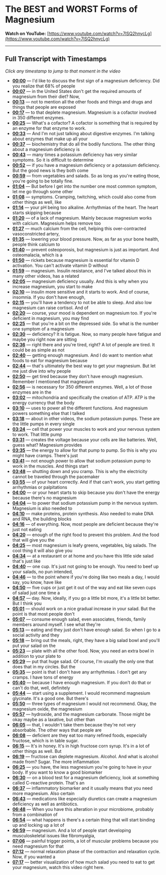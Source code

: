 # The BEST and WORST Forms of Magnesium

**Watch on YouTube:** [https://www.youtube.com/watch?v=7lSQ2hnycLg](https://www.youtube.com/watch?v=7lSQ2hnycLg)

---

## Full Transcript with Timestamps

*Click any timestamp to jump to that moment in the video*

- **[00:00](https://www.youtube.com/watch?v=7lSQ2hnycLg&t=0s)** — I'd like to discuss the first sign of a magnesium deficiency. Did you realize that 68% of people
- **[00:07](https://www.youtube.com/watch?v=7lSQ2hnycLg&t=7s)** — in the United States don't get the required amounts of magnesium from their diet? Now,
- **[00:13](https://www.youtube.com/watch?v=7lSQ2hnycLg&t=13s)** — not to mention all the other foods and things and drugs and things that people are exposed
- **[00:17](https://www.youtube.com/watch?v=7lSQ2hnycLg&t=17s)** — to that deplete magnesium. Magnesium is a cofactor involved in 350 different enzymes.
- **[00:25](https://www.youtube.com/watch?v=7lSQ2hnycLg&t=25s)** — What's a cofactor? A cofactor is something that is required by an enzyme for that enzyme to work.
- **[00:33](https://www.youtube.com/watch?v=7lSQ2hnycLg&t=33s)** — And I'm not just talking about digestive enzymes. I'm talking about enzymes that make up all your
- **[00:37](https://www.youtube.com/watch?v=7lSQ2hnycLg&t=37s)** — biochemistry that do all the bodily functions. The other thing about a magnesium deficiency is
- **[00:43](https://www.youtube.com/watch?v=7lSQ2hnycLg&t=43s)** — many times a potassium deficiency has very similar symptoms. So it is difficult to determine
- **[00:52](https://www.youtube.com/watch?v=7lSQ2hnycLg&t=52s)** — if you have a magnesium deficiency or a potassium deficiency. But the good news is they both come
- **[00:59](https://www.youtube.com/watch?v=7lSQ2hnycLg&t=59s)** — from vegetables and salads. So as long as you're eating those, you're going to be totally fine.
- **[01:04](https://www.youtube.com/watch?v=7lSQ2hnycLg&t=64s)** — But before I get into the number one most common symptom, let me go through some other
- **[01:08](https://www.youtube.com/watch?v=7lSQ2hnycLg&t=68s)** — symptoms. Cramping, twitching, which could also come from other things as well, like
- **[01:14](https://www.youtube.com/watch?v=7lSQ2hnycLg&t=74s)** — your pH being too alkaline. Arrhythmias of the heart. The heart starts skipping because
- **[01:20](https://www.youtube.com/watch?v=7lSQ2hnycLg&t=80s)** — of a lack of magnesium. Mainly because magnesium works with calcium. Magnesium helps remove too
- **[01:27](https://www.youtube.com/watch?v=7lSQ2hnycLg&t=87s)** — much calcium from the cell, helping this over-contracted vasoconstricted artery,
- **[01:35](https://www.youtube.com/watch?v=7lSQ2hnycLg&t=95s)** — lowering your blood pressure. Now, as far as your bone health, people think calcium to
- **[01:40](https://www.youtube.com/watch?v=7lSQ2hnycLg&t=100s)** — prevent osteoporosis, but magnesium is just as important. And osteomalacia, which is a
- **[01:50](https://www.youtube.com/watch?v=7lSQ2hnycLg&t=110s)** — rickets because magnesium is essential for vitamin D activation. You can't activate vitamin D without
- **[01:59](https://www.youtube.com/watch?v=7lSQ2hnycLg&t=119s)** — magnesium. Insulin resistance, and I've talked about this in many other videos, has a related
- **[02:05](https://www.youtube.com/watch?v=7lSQ2hnycLg&t=125s)** — magnesium deficiency usually. And this is why when you increase magnesium, you start to make
- **[02:10](https://www.youtube.com/watch?v=7lSQ2hnycLg&t=130s)** — insulin more sensitive and it starts to work. And of course, insomnia. If you don't have enough,
- **[02:15](https://www.youtube.com/watch?v=7lSQ2hnycLg&t=135s)** — you'll have a tendency to not be able to sleep. And also low magnesium can raise cortisol. And of
- **[02:20](https://www.youtube.com/watch?v=7lSQ2hnycLg&t=140s)** — course, your mood is dependent on magnesium too. If you're deficient in magnesium, you may find
- **[02:25](https://www.youtube.com/watch?v=7lSQ2hnycLg&t=145s)** — that you're a bit on the depressed side. So what is the number one symptom of a magnesium
- **[02:30](https://www.youtube.com/watch?v=7lSQ2hnycLg&t=150s)** — deficiency? It is fatigue. Now, so many people have fatigue and maybe you right now are sitting
- **[02:36](https://www.youtube.com/watch?v=7lSQ2hnycLg&t=156s)** — right there and you're tired, right? A lot of people are tired. It could be as simple as not
- **[02:40](https://www.youtube.com/watch?v=7lSQ2hnycLg&t=160s)** — getting enough magnesium. And I do want to mention what foods to eat for magnesium because
- **[02:44](https://www.youtube.com/watch?v=7lSQ2hnycLg&t=164s)** — that's ultimately the best way to get your magnesium. But let me just dive into why people
- **[02:50](https://www.youtube.com/watch?v=7lSQ2hnycLg&t=170s)** — get tired because they don't have enough magnesium. Remember I mentioned that magnesium
- **[02:56](https://www.youtube.com/watch?v=7lSQ2hnycLg&t=176s)** — is necessary for 350 different enzymes. Well, a lot of those enzymes are in the
- **[03:02](https://www.youtube.com/watch?v=7lSQ2hnycLg&t=182s)** — mitochondria and specifically the creation of ATP. ATP is the energy currency that the body
- **[03:10](https://www.youtube.com/watch?v=7lSQ2hnycLg&t=190s)** — uses to power all the different functions. And magnesium powers something else that I talked
- **[03:18](https://www.youtube.com/watch?v=7lSQ2hnycLg&t=198s)** — about in other videos, the sodium potassium pumps. These are the little pumps in every single
- **[03:24](https://www.youtube.com/watch?v=7lSQ2hnycLg&t=204s)** — cell that power your muscles to work and your nervous system to work. That little pump
- **[03:31](https://www.youtube.com/watch?v=7lSQ2hnycLg&t=211s)** — creates the voltage because your cells are like batteries. Well, guess what? Magnesium provides
- **[03:35](https://www.youtube.com/watch?v=7lSQ2hnycLg&t=215s)** — the energy to allow for that pump to pump. So this is why you might have cramps. There's just
- **[03:41](https://www.youtube.com/watch?v=7lSQ2hnycLg&t=221s)** — not enough power to allow that sodium potassium pump to work in the muscles. And things start
- **[03:48](https://www.youtube.com/watch?v=7lSQ2hnycLg&t=228s)** — shutting down and you cramp. This is why the electricity cannot be traveled through the pacemaker
- **[03:55](https://www.youtube.com/watch?v=7lSQ2hnycLg&t=235s)** — of your heart correctly. And if that can't work, you start getting arrhythmias or palpitations
- **[04:00](https://www.youtube.com/watch?v=7lSQ2hnycLg&t=240s)** — or your heart starts to skip because you don't have the energy because there's no magnesium
- **[04:04](https://www.youtube.com/watch?v=7lSQ2hnycLg&t=244s)** — to power that sodium potassium pump in the nervous system. Magnesium is also needed to
- **[04:10](https://www.youtube.com/watch?v=7lSQ2hnycLg&t=250s)** — make proteins, protein synthesis. Also needed to make DNA and RNA, the building blocks
- **[04:16](https://www.youtube.com/watch?v=7lSQ2hnycLg&t=256s)** — of everything. Now, most people are deficient because they're just not eating
- **[04:20](https://www.youtube.com/watch?v=7lSQ2hnycLg&t=260s)** — enough of the right food to prevent this problem. And the food that will give you the
- **[04:25](https://www.youtube.com/watch?v=7lSQ2hnycLg&t=265s)** — most magnesium is leafy greens, vegetables, big salads. The cool thing it will also give you
- **[04:34](https://www.youtube.com/watch?v=7lSQ2hnycLg&t=274s)** — at a restaurant or at home and you have this little side salad that's just like
- **[04:40](https://www.youtube.com/watch?v=7lSQ2hnycLg&t=280s)** — one cup. It's just not going to be enough. You need to beef up your salads, no pun intended,
- **[04:46](https://www.youtube.com/watch?v=7lSQ2hnycLg&t=286s)** — to the point where if you're doing like two meals a day, I would say, you know, have like
- **[04:50](https://www.youtube.com/watch?v=7lSQ2hnycLg&t=290s)** — five cups or just get it out of the way and eat like seven cups of salad just one time a
- **[04:57](https://www.youtube.com/watch?v=7lSQ2hnycLg&t=297s)** — day. Now, ideally, if you go a little bit more, it's a little bit better. But I think you
- **[05:01](https://www.youtube.com/watch?v=7lSQ2hnycLg&t=301s)** — should work on a nice gradual increase in your salad. But the point is that most people don't
- **[05:07](https://www.youtube.com/watch?v=7lSQ2hnycLg&t=307s)** — consume enough salad, even associates, friends, family members around myself. I see what they're
- **[05:13](https://www.youtube.com/watch?v=7lSQ2hnycLg&t=313s)** — eating and they just don't have enough salad. So when I go to a social activity and they
- **[05:18](https://www.youtube.com/watch?v=7lSQ2hnycLg&t=318s)** — bring out the meals, right, they have a big salad bowl and you'll put your salad on the
- **[05:23](https://www.youtube.com/watch?v=7lSQ2hnycLg&t=323s)** — plate with all the other food. Now, you need an extra bowl in addition to your plate to
- **[05:29](https://www.youtube.com/watch?v=7lSQ2hnycLg&t=329s)** — put that huge salad. Of course, I'm usually the only one that does that in my circles. But the
- **[05:35](https://www.youtube.com/watch?v=7lSQ2hnycLg&t=335s)** — point is that I don't have any arrhythmias. I don't get any cramps. I have tons of energy
- **[05:40](https://www.youtube.com/watch?v=7lSQ2hnycLg&t=340s)** — because I have enough magnesium. If you don't do that or can't do that, well, definitely
- **[05:44](https://www.youtube.com/watch?v=7lSQ2hnycLg&t=344s)** — start using a supplement. I would recommend magnesium glycinate. It's a good one. But there's
- **[05:50](https://www.youtube.com/watch?v=7lSQ2hnycLg&t=350s)** — three types of magnesium I would not recommend. Okay, the magnesium oxide, the magnesium
- **[05:57](https://www.youtube.com/watch?v=7lSQ2hnycLg&t=357s)** — hydroxide, and the magnesium carbonate. Those might be okay maybe as a laxative, but other than
- **[06:05](https://www.youtube.com/watch?v=7lSQ2hnycLg&t=365s)** — that, I wouldn't take them because they're not very absorbable. The other ways that people are
- **[06:08](https://www.youtube.com/watch?v=7lSQ2hnycLg&t=368s)** — deficient are they eat too many refined foods, especially fructose, which is in table sugar.
- **[06:15](https://www.youtube.com/watch?v=7lSQ2hnycLg&t=375s)** — It's in honey. It's in high fructose corn syrup. It's in a lot of other things as well. But
- **[06:19](https://www.youtube.com/watch?v=7lSQ2hnycLg&t=379s)** — fructose can deplete magnesium. Alcohol. And what is alcohol made from? Sugar. The more inflammation
- **[06:25](https://www.youtube.com/watch?v=7lSQ2hnycLg&t=385s)** — you have, the less magnesium you're going to have in your body. If you want to know a good biomarker
- **[06:30](https://www.youtube.com/watch?v=7lSQ2hnycLg&t=390s)** — on a blood test for a magnesium deficiency, look at something called C-reactive protein. That's an
- **[06:37](https://www.youtube.com/watch?v=7lSQ2hnycLg&t=397s)** — inflammatory biomarker and it usually means that you need more magnesium. Also certain
- **[06:43](https://www.youtube.com/watch?v=7lSQ2hnycLg&t=403s)** — medications like especially diuretics can create a magnesium deficiency as well as antibiotics.
- **[06:48](https://www.youtube.com/watch?v=7lSQ2hnycLg&t=408s)** — When you have this alteration in your microbiome, probably from a combination of
- **[06:54](https://www.youtube.com/watch?v=7lSQ2hnycLg&t=414s)** — what happens is there's a certain thing that will start binding up and locking up a lot of
- **[06:59](https://www.youtube.com/watch?v=7lSQ2hnycLg&t=419s)** — magnesium. And a lot of people start developing musculoskeletal issues like fibromyalgia,
- **[07:06](https://www.youtube.com/watch?v=7lSQ2hnycLg&t=426s)** — painful trigger points, a lot of muscular problems because you need magnesium for that
- **[07:12](https://www.youtube.com/watch?v=7lSQ2hnycLg&t=432s)** — normal relaxation phase of the contraction and relaxation cycle. Now, if you wanted a
- **[07:17](https://www.youtube.com/watch?v=7lSQ2hnycLg&t=437s)** — better visualization of how much salad you need to eat to get your magnesium, watch this video right here.

